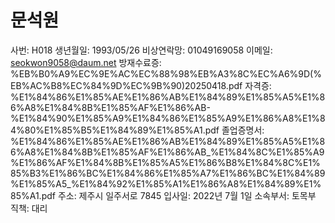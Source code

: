 # 문석원

사번: H018
생년월일: 1993/05/26
비상연락망: 01049169058
이메일: seokwon9058@daum.net
방재수료증: %EB%B0%A9%EC%9E%AC%EC%88%98%EB%A3%8C%EC%A6%9D(%EB%AC%B8%EC%84%9D%EC%9B%90)20250418.pdf
자격증: %E1%84%86%E1%85%AE%E1%86%AB%E1%84%89%E1%85%A5%E1%86%A8%E1%84%8B%E1%85%AF%E1%86%AB-%E1%84%90%E1%85%A9%E1%84%86%E1%85%A9%E1%86%A8%E1%84%80%E1%85%B5%E1%84%89%E1%85%A1.pdf
졸업증명서: %E1%84%86%E1%85%AE%E1%86%AB%E1%84%89%E1%85%A5%E1%86%A8%E1%84%8B%E1%85%AF%E1%86%AB_%E1%84%8C%E1%85%A9%E1%86%AF%E1%84%8B%E1%85%A5%E1%86%B8%E1%84%8C%E1%85%B3%E1%86%BC%E1%84%86%E1%85%A7%E1%86%BC%E1%84%89%E1%85%A5_%E1%84%92%E1%85%A1%E1%86%A8%E1%84%89%E1%85%A1.pdf
주소: 제주시 일주서로 7845
입사일: 2022년 7월 1일
소속부서: 토목부
직책: 대리